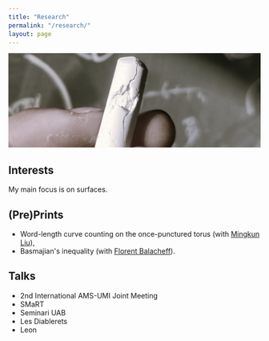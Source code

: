 ```yaml
---
title: "Research"
permalink: "/research/"
layout: page
---
```


![alt text](https://github.com/dfisac/dfisac.github.io/blob/master/touring.jpg?raw=true)

## Interests

My main focus is on surfaces.

## (Pre)Prints

 - Word-length curve counting on the once-punctured torus (with <a href="https://math.uni.lu/liu/"> Mingkun Liu</a>),
 - Basmajian's inequality (with <a href="https://mat.uab.cat/~fbalacheff/"> Florent Balacheff</a>).

## Talks

 - 2nd International AMS-UMI Joint Meeting
 - SMaRT
 - Seminari UAB
 - Les Diablerets
 - Leon
